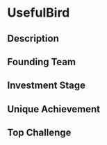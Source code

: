 # UsefulBird
## Description
## Founding Team
## Investment Stage
## Unique Achievement
## Top Challenge

